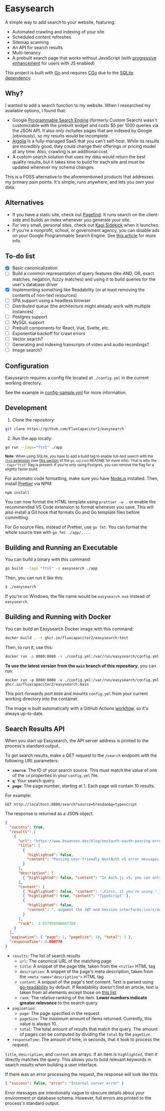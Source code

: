 # Easysearch

A simple way to add search to your website, featuring:

- Automated crawling and indexing of your site
- Scheduled content refreshes
- Sitemap scanning
- An API for search results
- Multi-tenancy
- A prebuilt search page that works without JavaScript (with [progressive enhancement](https://developer.mozilla.org/en-US/docs/Glossary/Progressive_Enhancement) for users with JS enabled)

This project is built with [Go](https://go.dev/) and requires [CGo](https://go.dev/wiki/cgo) due to the [SQLite](https://www.sqlite.org/) [dependency](https://github.com/mattn/go-sqlite3).

## Why?

I wanted to add a search function to my website. When I researched my available options, I found that:

- Google [Programmable Search Engine](https://programmablesearchengine.google.com/about/) (formerly Custom Search) wasn't customizable with the prebuilt widget and costs $5 per 1000 queries via the JSON API. It also only includes pages that are indexed by Google (obviously), so my results would be incomplete.
- [Algolia](https://www.algolia.com/) is a fully-managed SaaS that you can't self-host. While its results are incredibly good, they could change their offerings or pricing model at any time. Also, crawling is an additional cost.
- A custom search solution that uses my data would return the best quality results, but it takes time to build for each site and must be updated whenever my schema changes.

This is a FOSS alternative to the aforementioned products that addresses my primary pain points. It's simple, runs anywhere, and lets you own your data.

## Alternatives

- If you have a static site, check out [Pagefind](https://pagefind.app/). It runs search on the client-side and builds an index whenever you generate your site.
- For very small, personal sites, check out [Kagi Sidekick](https://sidekick.kagi.com/) when it launches.
- If you're a nonprofit, school, or government agency, you can disable ads on your Google Programmable Search Engine. See [this article](https://support.google.com/programmable-search/answer/12423873) for more info.

## To-do list

- [x] Basic canonicalization
- [ ] Build a common representation of query features (like AND, OR, exact matches, negation, fuzzy matches) and using it to build queries for the user's database driver
- [x] Implementing something like Readability (or at least removing the contents of non-text resources)
- [ ] SPA support using a headless browser
- [ ] Distributed queue (the architecture might already work with multiple instances)
- [ ] Postgres support
- [ ] MySQL support
- [ ] Prebuilt components for React, Vue, Svelte, etc.
- [ ] Exponential backoff for crawl errors
- [ ] Vector search?
- [ ] Generating and indexing transcripts of video and audio recordings?
- [ ] Image search?

## Configuration

Easysearch requires a config file located at `./config.yml` in the current working directory.

See the example in [config-sample.yml](https://github.com/FluxCapacitor2/easysearch/blob/main/config-sample.yml) for more information.

## Development

1. Clone the repository:

```sh
git clone https://github.com/FluxCapacitor2/easysearch
```

2. Run the app locally:

```sh
go run --tags="fts5" ./app
```

<small>

**Note**: When using SQLite, you have to add a build tag to enable full-text search with the [`fts5` extension](https://sqlite.org/fts5.html) (see [this section](https://github.com/mattn/go-sqlite3/tree/master?tab=readme-ov-file#feature--extension-list) of the `go-sqlite3` README for more info). That is why the `--tags="fts5"` flag is present. If you're only using Postgres, you can remove the flag for a slightly faster build.

</small>

For automatic code formatting, make sure you have [Node.js](https://nodejs.org/) installed. Then, install [Prettier](https://prettier.io/) via NPM:

```
npm install
```

You can now format the HTML template using `prettier -w .` or enable the recommended VS Code extension to format whenever you save. This will also install a Git hook that formats Go and Go template files before committing.

For Go source files, instead of Prettier, use `go fmt`. You can format the whole source tree with `go fmt ./app/...`.

## Building and Running an Executable

You can build a binary with this command:

```sh
go build --tags "fts5" -o easysearch ./app
```

Then, you can run it like this:

```sh
$ ./easysearch
```

If you're on Windows, the file name would be `easysearch.exe` instead of `easysearch`.

## Building and Running with Docker

You can build an Easysearch Docker image with this command:

```sh
docker build . -t ghcr.io/fluxcapacitor2/easysearch:test
```

Then, to run it, use this:

```sh
docker run -p 8080:8080 -v ./config.yml:/var/run/easysearch/config.yml ghcr.io/fluxcapacitor2/easysearch:test
```

**To use the latest version from the `main` branch of this repository**, you can run:

```
docker run -p 8080:8080 -v ./config.yml:/var/run/easysearch/config.yml ghcr.io/fluxcapacitor2/easysearch:main
```

This port-forwards port `8080` and mounts `config.yml` from your current working directory into the container.

The image is built automatically with a GitHub Actions [workflow](https://github.com/FluxCapacitor2/easysearch/blob/main/.github/workflows/container.yml),
so it's always up-to-date.

## Search Results API

When you start up Easysearch, the API server address is printed to the process's standard output.

To get search results, make a GET request to the `/search` endpoint with the following URL parameters:

- **`source`**: The ID of your search source. This must match the value of one of the `id` properties in your `config.yml` file.
- **`q`**: Your search query.
- **`page`**: The page number, starting at 1. Each page will contain 10 results.

For example:

```
GET http://localhost:8080/search?source=brendan&q=typescript
```

The response is returned as a JSON object.

```json
{
  "success": true,
  "results": [
    {
      "url": "https://www.bswanson.dev/blog/nextauth-oauth-passing-errors-to-the-client/",
      "title": [
        {
          "highlighted": false,
          "content": "Passing user-friendly NextAuth v5 error messages to the client"
        }
      ],
      "description": [
        { "highlighted": false, "content": "In Auth.js v5, you can only pass…" }
      ],
      "content": [
        { "highlighted": false, "content": "…First, if you’re using " },
        { "highlighted": true, "content": "TypeScript" },
        {
          "highlighted": false,
          "content": ", augment the JWT and Session interfaces:\nsrc/auth.ts// This can be anything, just make sure the same…"
        }
      ],
      "rank": -3.657958588047788
    }
  ],
  "pagination": { "page": 1, "pageSize": 10, "total": 1 },
  "responseTime": 0.000778
}
```

- `results`: The list of search results
  - `url`: The canonical URL of the matching page
  - `title`: A snippet of the page title, taken from the `<title>` HTML tag
  - `description`: A snippet of the page's meta description, taken from the `<meta name="description">` HTML tag
  - `content`: A snippet of the page's text content. Text is parsed using [go-readability](https://github.com/go-shiori/go-readability) by default. If Readability doesn't find an article, text is taken from all elements except those on [this list](https://github.com/FluxCapacitor2/easysearch/blob/97ac9963390ab7bce2f886a60033e2e4dfda08cd/crawler.go#L168).
  - `rank`: The relative ranking of the item. **Lower numbers indicate greater relevance** to the search query.
- `pagination`:
  - `page`: The page specified in the request.
  - `pageSize`: The maximum amount of items returned. Currently, this value is always 10.
  - `total`: The total amount of results that match the query. The amount of pages can be computed by dividing the `total` by the `pageSize`.
- `responseTime`: The amount of time, in seconds, that it took to process the request.

`title`, `description`, and `content` are arrays. If an item is `highlighted`, then it directly matches the query. This allows you to bold relevant keywords in search results when building a user interface.

If there was an error processing the request, the response will look like this:

```json
{ "success": false, "error": "Internal server error" }
```

Error messages are intentionally vague to obscure details about your environment or database schema.
However, full errors are printed to the process's standard output.
